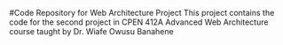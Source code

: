 #Code Repository for Web Architecture Project
This project contains the code for the second project in CPEN 412A Advanced Web Architecture course taught by
Dr. Wiafe Owusu Banahene